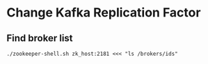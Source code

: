 # Change Kafka Replication Factor

## Find broker list

`./zookeeper-shell.sh zk_host:2181 <<< "ls /brokers/ids"`
